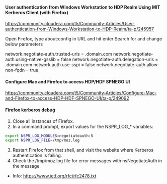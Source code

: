 #### User authentication from Windows Workstation to HDP Realm Using MIT Kerberos Client (with Firefox) 
https://community.cloudera.com/t5/Community-Articles/User-authentication-from-Windows-Workstation-to-HDP-Realm/ta-p/245957

Open Firefox, type about:config in URL and hit enter Search for and change below parameters

network.negotiate-auth.trusted-uris = .domain.com
network.negotiate-auth.using-native-gsslib = false
network.negotiate-auth.delegation-uris = .domain.com
network.auth.use-sspi = false
network.negotiate-auth.allow-non-fqdn = true

#### Configure Mac and Firefox to access HDP/HDF SPNEGO UI
https://community.cloudera.com/t5/Community-Articles/Configure-Mac-and-Firefox-to-access-HDP-HDF-SPNEGO-UI/ta-p/249092


#### Firefox kerberos debug
1. Close all instances of Firefox.
2. In a command prompt, export values for the NSPR_LOG_* variables:
```bash
export NSPR_LOG_MODULES=negotiateauth:5
export NSPR_LOG_FILE=/tmp/moz.log
```
3. Restart Firefox from that shell, and visit the website where Kerberos authentication is failing.
4. Check the /tmp/moz.log file for error messages with nsNegotiateAuth in the message.


* Info: https://www.ietf.org/rfc/rfc2478.txt
